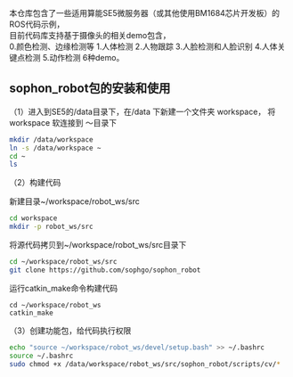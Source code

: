 本仓库包含了一些适用算能SE5微服务器（或其他使用BM1684芯片开发板）的ROS代码示例，  
目前代码库支持基于摄像头的相关demo包含，   
0.颜色检测、边缘检测等 1.人体检测 2.人物跟踪 3.人脸检测和人脸识别 4.人体关键点检测 5.动作检测 6种demo。

## sophon_robot包的安装和使用

（1）进入到SE5的/data目录下，在/data 下新建一个文件夹 workspace， 将workspace 软连接到 ～目录下

```bash
mkdir /data/workspace
ln -s /data/workspace ~
cd ~
ls
```

（2）构建代码

新建目录~/workspace/robot_ws/src

```bash
cd workspace
mkdir -p robot_ws/src
```

将源代码拷贝到~/workspace/robot_ws/src目录下

```bash
cd ~/workspace/robot_ws/src
git clone https://github.com/sophgo/sophon_robot
```


运行catkin_make命令构建代码

```
cd ~/workspace/robot_ws
catkin_make
```

（3）创建功能包，给代码执行权限

```bash
echo "source ~/workspace/robot_ws/devel/setup.bash" >> ~/.bashrc
source ~/.bashrc
sudo chmod +x /data/workspace/robot_ws/src/sophon_robot/scripts/cv/*
```

